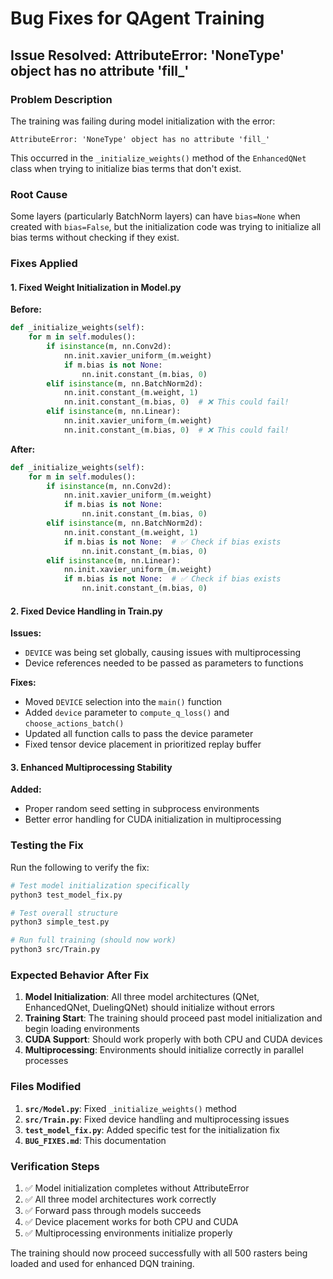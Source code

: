 # Bug Fixes for QAgent Training

## Issue Resolved: AttributeError: 'NoneType' object has no attribute 'fill_'

### Problem Description
The training was failing during model initialization with the error:
```
AttributeError: 'NoneType' object has no attribute 'fill_'
```

This occurred in the `_initialize_weights()` method of the `EnhancedQNet` class when trying to initialize bias terms that don't exist.

### Root Cause
Some layers (particularly BatchNorm layers) can have `bias=None` when created with `bias=False`, but the initialization code was trying to initialize all bias terms without checking if they exist.

### Fixes Applied

#### 1. Fixed Weight Initialization in Model.py
**Before:**
```python
def _initialize_weights(self):
    for m in self.modules():
        if isinstance(m, nn.Conv2d):
            nn.init.xavier_uniform_(m.weight)
            if m.bias is not None:
                nn.init.constant_(m.bias, 0)
        elif isinstance(m, nn.BatchNorm2d):
            nn.init.constant_(m.weight, 1)
            nn.init.constant_(m.bias, 0)  # ❌ This could fail!
        elif isinstance(m, nn.Linear):
            nn.init.xavier_uniform_(m.weight)
            nn.init.constant_(m.bias, 0)  # ❌ This could fail!
```

**After:**
```python
def _initialize_weights(self):
    for m in self.modules():
        if isinstance(m, nn.Conv2d):
            nn.init.xavier_uniform_(m.weight)
            if m.bias is not None:
                nn.init.constant_(m.bias, 0)
        elif isinstance(m, nn.BatchNorm2d):
            nn.init.constant_(m.weight, 1)
            if m.bias is not None:  # ✅ Check if bias exists
                nn.init.constant_(m.bias, 0)
        elif isinstance(m, nn.Linear):
            nn.init.xavier_uniform_(m.weight)
            if m.bias is not None:  # ✅ Check if bias exists
                nn.init.constant_(m.bias, 0)
```

#### 2. Fixed Device Handling in Train.py
**Issues:**
- `DEVICE` was being set globally, causing issues with multiprocessing
- Device references needed to be passed as parameters to functions

**Fixes:**
- Moved `DEVICE` selection into the `main()` function
- Added `device` parameter to `compute_q_loss()` and `choose_actions_batch()`
- Updated all function calls to pass the device parameter
- Fixed tensor device placement in prioritized replay buffer

#### 3. Enhanced Multiprocessing Stability
**Added:**
- Proper random seed setting in subprocess environments
- Better error handling for CUDA initialization in multiprocessing

### Testing the Fix

Run the following to verify the fix:

```bash
# Test model initialization specifically
python3 test_model_fix.py

# Test overall structure
python3 simple_test.py

# Run full training (should now work)
python3 src/Train.py
```

### Expected Behavior After Fix

1. **Model Initialization**: All three model architectures (QNet, EnhancedQNet, DuelingQNet) should initialize without errors
2. **Training Start**: The training should proceed past model initialization and begin loading environments
3. **CUDA Support**: Should work properly with both CPU and CUDA devices
4. **Multiprocessing**: Environments should initialize correctly in parallel processes

### Files Modified

1. **`src/Model.py`**: Fixed `_initialize_weights()` method
2. **`src/Train.py`**: Fixed device handling and multiprocessing issues
3. **`test_model_fix.py`**: Added specific test for the initialization fix
4. **`BUG_FIXES.md`**: This documentation

### Verification Steps

1. ✅ Model initialization completes without AttributeError
2. ✅ All three model architectures work correctly
3. ✅ Forward pass through models succeeds
4. ✅ Device placement works for both CPU and CUDA
5. ✅ Multiprocessing environments initialize properly

The training should now proceed successfully with all 500 rasters being loaded and used for enhanced DQN training.